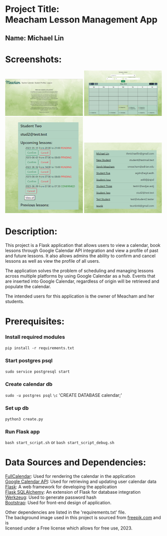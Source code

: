 # Project Title:<br> Meacham Lesson Management App
## Name: Michael Lin
# Screenshots:<br>
<img src="\static\images\Screenshot1.png" width="250"/>
<img src="\static\images\Screenshot2.png" width="250"/><br>
<img src="\static\images\Screenshot3.png" width="250"/>
<img src="\static\images\Screenshot4.png" width="250"/>

# Description:
This project is a Flask application that allows users to view a
calendar, book lessons through Google Calendar API integration
and view a profile of past and future lessons. 
It also allows admins the ability to confirm and cancel
lessons as well as view the profile of all users.

The application solves the problem of scheduling and managing
lessons across multiple platforms by using Google Calendar as
a hub. Events that are inserted into Google Calendar, regardless
of origin will be retrieved and populate the calendar.

The intended users for this application is the owner of Meacham
and her students.

# Prerequisites:
### Install required modules
`pip install -r requirements.txt`
### Start postgres psql
`sudo service postgresql start`
### Create calendar db
`sudo -u postgres psql`
`\c`
'CREATE DATABASE calendar;'
### Set up db
`python3 create.py`
### Run Flask app
`bash start_script.sh` or `bash start_script_debug.sh`

# Data Sources and Dependencies:
[FullCalendar](https://fullcalendar.io/): Used for rendering the calendar in the application<br>
[Google Calendar API](https://developers.google.com/calendar/api): Used for retrieving and updating user calendar data<br>
[Flask](https://flask.palletsprojects.com/en/): A web framework for developing the application<br>
[Flask SQLAlchemy](https://flask-sqlalchemy.palletsprojects.com/en/): An extension of Flask for database integration <br>
[Werkzeug](https://werkzeug.palletsprojects.com/en/): Used to generate password hash <br>
[Bootstrap](https://getbootstrap.com/): Used for front-end design of application.

Other dependencies are listed in the 'requirements.txt' file.<br>
The background image used in this project is sourced from [freepik.com](https://www.freepik.com/free-vector/green-nebula_13216451.htm#query=green%20background&position=2&from_view=keyword&track=ais) and is <br>
licensed under a Free license which allows for free use, 2023. 


